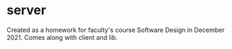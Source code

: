 # server
Created as a homework for faculty's course Software Design in December 2021. Comes along with client and lib.
